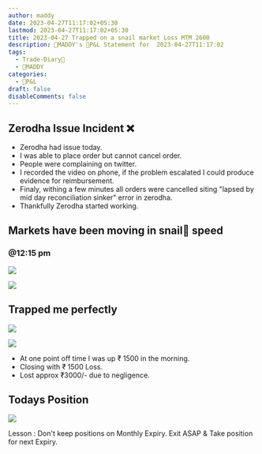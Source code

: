 ```yaml
---
author: maddy
date: 2023-04-27T11:17:02+05:30
lastmod: 2023-04-27T11:17:02+05:30
title: 2023-04-27 Trapped on a snail market Loss MTM 2600
description: 🧔MADDY's 💸P&L Statement for  2023-04-27T11:17:02
tags:
  - Trade-Diary📗
  - 🧔MADDY
categories:
  - 💸P&L
draft: false
disableComments: false
---
```


## Zerodha Issue Incident ❌

- Zerodha had issue today.
- I was able to place order but cannot cancel order.
- People were complaining on twitter.
- I recorded the video on phone, if the problem escalated I could produce evidence for reimbursement.
- Finaly, withing a few minutes all orders were cancelled siting "lapsed by mid day reconciliation sinker" error in zerodha.
- Thankfully Zerodha started working.

## Markets have been moving in snail🐌 speed

### @12:15 pm

![](https://i.imgur.com/UEm1tSe.png)

![](https://i.imgur.com/f3NlzO4.png)

## Trapped me perfectly

![](https://i.imgur.com/aSDuCuj.png)

![](https://i.imgur.com/4dRZL1h.png)

- At one point off time I was up ₹ 1500 in the morning.
- Closing with ₹ 1500 Loss.
- Lost approx ₹3000/- due to negligence.

## Todays Position

![](https://i.imgur.com/5DWpN2G.png)

Lesson : Don't keep positions on Monthly Expiry.
Exit ASAP & Take position for next Expiry.
